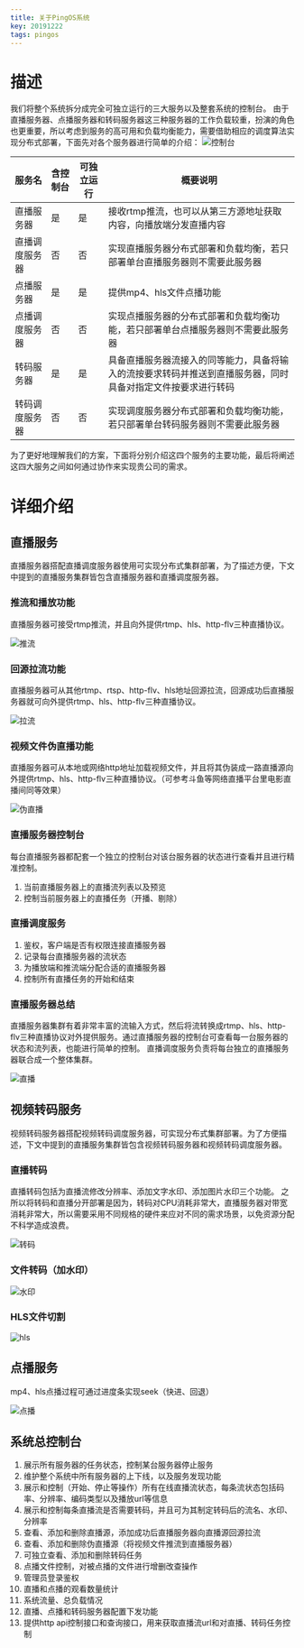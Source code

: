 ```yaml
---
title: 关于PingOS系统
key: 20191222
tags: pingos
---
```


# 描述
我们将整个系统拆分成完全可独立运行的三大服务以及整套系统的控制台。
由于直播服务器、点播服务器和转码服务器这三种服务器的工作负载较重，扮演的角色也更重要，所以考虑到服务的高可用和负载均衡能力，需要借助相应的调度算法实现分布式部署，下面先对各个服务器进行简单的介绍：
![控制台](/assets/img/control.png)

| 服务名 | 含控制台 | 可独立运行 | 概要说明 |
|--|--|--|--|
| 直播服务器 | 是 | 是 | 接收rtmp推流，也可以从第三方源地址获取内容，向播放端分发直播内容 |
| 直播调度服务器 | 否 | 否 | 实现直播服务器分布式部署和负载均衡，若只部署单台直播服务器则不需要此服务器 |
| 点播服务器 | 是 | 是 | 提供mp4、hls文件点播功能 |
| 点播调度服务器 | 否 | 否 | 实现点播服务器的分布式部署和负载均衡功能，若只部署单台点播服务器则不需要此服务器 |
| 转码服务器 | 是 | 是 | 具备直播服务器流接入的同等能力，具备将输入的流按要求转码并推送到直播服务器，同时具备对指定文件按要求进行转码 |
| 转码调度服务器 | 否 | 否 | 实现调度服务器分布式部署和负载均衡功能，若只部署单台转码服务器则不需要此服务器 |

为了更好地理解我们的方案，下面将分别介绍这四个服务的主要功能，最后将阐述这四大服务之间如何通过协作来实现贵公司的需求。

# 详细介绍
## 直播服务
直播服务器搭配直播调度服务器使用可实现分布式集群部署，为了描述方便，下文中提到的直播服务集群皆包含直播服务器和直播调度服务器。
### 推流和播放功能
直播服务器可接受rtmp推流，并且向外提供rtmp、hls、http-flv三种直播协议。

![推流](/assets/img/push.png)

### 回源拉流功能
直播服务器可从其他rtmp、rtsp、http-flv、hls地址回源拉流，回源成功后直播服务器就可向外提供rtmp、hls、http-flv三种直播协议。

![拉流](/assets/img/pull.png)

### 视频文件伪直播功能
直播服务器可从本地或网络http地址加载视频文件，并且将其伪装成一路直播源向外提供rtmp、hls、http-flv三种直播协议。（可参考斗鱼等网络直播平台里电影直播间同等效果）

![伪直播](/assets/img/file-push.png)

### 直播服务器控制台
每台直播服务器都配套一个独立的控制台对该台服务器的状态进行查看并且进行精准控制。
1. 当前直播服务器上的直播流列表以及预览
2. 控制当前服务器上的直播任务（开播、剔除）

### 直播调度服务
1. 鉴权，客户端是否有权限连接直播服务器
2. 记录每台直播服务器的流状态
3. 为播放端和推流端分配合适的直播服务器
4. 控制所有直播任务的开始和结束

### 直播服务器总结
直播服务器集群有着非常丰富的流输入方式，然后将流转换成rtmp、hls、http-flv三种直播协议对外提供服务。通过直播服务器的控制台可查看每一台服务器的状态和流列表，也能进行简单的控制。
直播调度服务负责将每台独立的直播服务器联合成一个整体集群。

![直播](/assets/img/live.png)

## 视频转码服务
视频转码服务器搭配视频转码调度服务器，可实现分布式集群部署。为了方便描述，下文中提到的直播服务集群皆包含视频转码服务器和视频转码调度服务器。

### 直播转码
直播转码包括为直播流修改分辨率、添加文字水印、添加图片水印三个功能。
之所以将转码和直播分开部署是因为，转码对CPU消耗非常大，直播服务器对带宽消耗非常大，所以需要采用不同规格的硬件来应对不同的需求场景，以免资源分配不科学造成浪费。

![转码](/assets/img/transcode.png)

### 文件转码（加水印）

![水印](/assets/img/wm.png)

### HLS文件切割

![hls](/assets/img/hls-slice.png)

## 点播服务
mp4、hls点播过程可通过进度条实现seek（快进、回退）

![点播](/assets/img/vod.png)

## 系统总控制台
1. 展示所有服务器的任务状态，控制某台服务器停止服务
2.  维护整个系统中所有服务器的上下线，以及服务发现功能
3. 展示和控制（开始、停止等操作）所有在线直播流状态，每条流状态包括码率、分辨率、编码类型以及播放url等信息
4. 展示和控制每条直播流是否需要转码，并且可为其制定转码后的流名、水印、分辨率
5. 查看、添加和删除直播源，添加成功后直播服务器向直播源回源拉流
6. 查看、添加和删除伪直播源（将视频文件推流到直播服务器）
7. 可独立查看、添加和删除转码任务
8. 点播文件控制，对被点播的文件进行增删改查操作
9. 管理员登录鉴权
10. 直播和点播的观看数量统计
11. 系统流量、总负载情况
12. 直播、点播和转码服务器配置下发功能
13. 提供http api控制接口和查询接口，用来获取直播流url和对直播、转码任务控制
